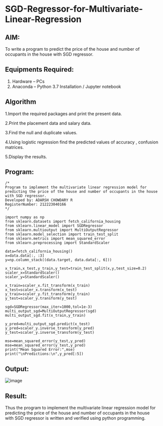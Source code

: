 # SGD-Regressor-for-Multivariate-Linear-Regression

## AIM:
To write a program to predict the price of the house and number of occupants in the house with SGD regressor.

## Equipments Required:
1. Hardware – PCs
2. Anaconda – Python 3.7 Installation / Jupyter notebook

## Algorithm

1.Import the required packages and print the present data.

2.Print the placement data and salary data. 

3.Find the null and duplicate values. 

4.Using logistic regression find the predicted values of accuracy , confusion matrices. 

5.Display the results. 

## Program:
```
/*
Program to implement the multivariate linear regression model for predicting the price of the house and number of occupants in the house with SGD regressor.
Developed by: ADARSH CHOWDARY R 
RegisterNumber: 212223040166 
*/
```

```
import numpy as np
from sklearn.datasets import fetch_california_housing
from sklearn.linear_model import SGDRegressor
from sklearn.multioutput import MultiOutputRegressor
from sklearn.model_selection import train_test_split
from sklearn.metrics import mean_squared_error
from sklearn.preprocessing import StandardScaler

data=fetch_california_housing()
x=data.data[:, :3]
y=np.column_stack((data.target, data.data[:, 6]))

x_train,x_test,y_train,y_test=train_test_split(x,y,test_size=0.2)
scaler_x=StandardScaler()
scaler_y=StandardScaler()

x_train=scaler_x.fit_transform(x_train)
x_test=scaler_x.transform(x_test)
y_train=scaler_y.fit_transform(y_train)
y_test=scaler_y.transform(y_test)

sgd=SGDRegressor(max_iter=1000,tol=1e-3)
multi_output_sgd=MultiOutputRegressor(sgd)
multi_output_sgd.fit(x_train,y_train)

y_pred=multi_output_sgd.predict(x_test)
y_pred=scaler_y.inverse_transform(y_pred)
y_test=scaler_y.inverse_transform(y_test)

mse=mean_squared_error(y_test,y_pred)
mse=mean_squared_error(y_test,y_pred)
print("Mean Squared Error:",mse)
print("\nPredictions:\n",y_pred[:5])
```

## Output:

![image](https://github.com/user-attachments/assets/7df5ac6e-6ef8-4cc1-a4ea-1b43b626297a)


## Result:
Thus the program to implement the multivariate linear regression model for predicting the price of the house and number of occupants in the house with SGD regressor is written and verified using python programming.
